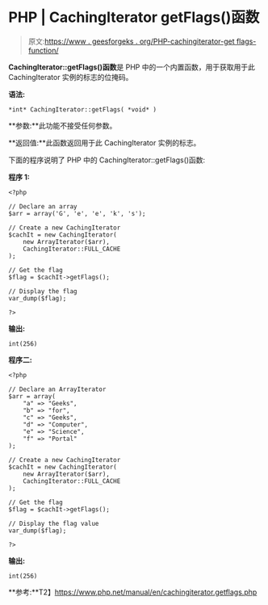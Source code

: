 # PHP | CachingIterator getFlags()函数

> 原文:[https://www . geesforgeks . org/PHP-cachingiterator-get flags-function/](https://www.geeksforgeeks.org/php-cachingiterator-getflags-function/)

**CachingIterator::getFlags()函数**是 PHP 中的一个内置函数，用于获取用于此 CachingIterator 实例的标志的位掩码。

**语法:**

```
*int* CachingIterator::getFlags( *void* )
```

**参数:**此功能不接受任何参数。

**返回值:**此函数返回用于此 CachingIterator 实例的标志。

下面的程序说明了 PHP 中的 CachingIterator::getFlags()函数:

**程序 1:**

```
<?php

// Declare an array
$arr = array('G', 'e', 'e', 'k', 's');

// Create a new CachingIterator
$cachIt = new CachingIterator(
    new ArrayIterator($arr), 
    CachingIterator::FULL_CACHE
);

// Get the flag
$flag = $cachIt->getFlags();

// Display the flag
var_dump($flag);

?>
```

**输出:**

```
int(256)

```

**程序二:**

```
<?php

// Declare an ArrayIterator
$arr = array(
    "a" => "Geeks",
    "b" => "for",
    "c" => "Geeks",
    "d" => "Computer",
    "e" => "Science",
    "f" => "Portal"
);

// Create a new CachingIterator
$cachIt = new CachingIterator(
    new ArrayIterator($arr), 
    CachingIterator::FULL_CACHE
);

// Get the flag
$flag = $cachIt->getFlags();

// Display the flag value
var_dump($flag);

?>
```

**输出:**

```
int(256)

```

**参考:**T2】https://www.php.net/manual/en/cachingiterator.getflags.php